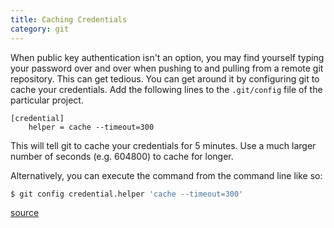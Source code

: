 ```yaml
---
title: Caching Credentials
category: git
---
```



When public key authentication isn't an option, you may find yourself typing
your password over and over when pushing to and pulling from a remote git
repository. This can get tedious. You can get around it by configuring git
to cache your credentials. Add the following lines to the `.git/config` file
of the particular project.

```
[credential]
    helper = cache --timeout=300
```

This will tell git to cache your credentials for 5 minutes. Use a much
larger number of seconds (e.g. 604800) to cache for longer.

Alternatively, you can execute the command from the command line like so:

```bash
$ git config credential.helper 'cache --timeout=300'
```

[source](http://git-scm.com/docs/git-credential-cache)
